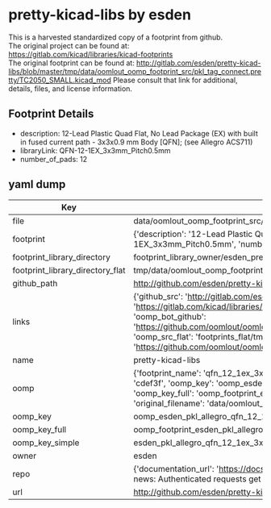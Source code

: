 # pretty-kicad-libs by esden  
This is a harvested standardized copy of a footprint from github.  
The original project can be found at:  
https://gitlab.com/kicad/libraries/kicad-footprints  
The original footprint can be found at:
http://gitlab.com/esden/pretty-kicad-libs/blob/master/tmp/data/oomlout_oomp_footprint_src/pkl_tag_connect.pretty/TC2050_SMALL.kicad_mod
Please consult that link for additional, details, files, and license information.  
## Footprint Details
* description: 12-Lead Plastic Quad Flat, No Lead Package (EX) with built in fused current path - 3x3x0.9 mm Body [QFN]; (see Allegro ACS711)  
* libraryLink: QFN-12-1EX_3x3mm_Pitch0.5mm  
* number_of_pads: 12  
## yaml dump  
| Key | Value |  
| --- | --- |  
| file | data/oomlout_oomp_footprint_src/pretty-kicad-libs/pkl_allegro.pretty/QFN-12-1EX_3x3mm_Pitch0.5mm.kicad_mod |  
| footprint | {'description': '12-Lead Plastic Quad Flat, No Lead Package (EX) with built in fused current path - 3x3x0.9 mm Body [QFN]; (see Allegro ACS711)', 'libraryLink': 'QFN-12-1EX_3x3mm_Pitch0.5mm', 'number_of_pads': 12} |  
| footprint_library_directory | footprint_library_owner/esden_pretty-kicad-libs |  
| footprint_library_directory_flat | tmp/data/oomlout_oomp_footprint_src/footprints_flat/esden_pkl_allegro_qfn_12_1ex_3x3mm_pitch0_5mm/working |  
| github_path | http://github.com/esden/pretty-kicad-libs/blob/master/tmp/data/oomlout_oomp_footprint_src/pkl_allegro.pretty/QFN-12-1EX_3x3mm_Pitch0.5mm.kicad_mod |  
| links | {'github_src': 'http://gitlab.com/esden/pretty-kicad-libs/blob/master/tmp/data/oomlout_oomp_footprint_src/pkl_tag_connect.pretty/TC2050_SMALL.kicad_mod', 'github_src_repo': 'https://gitlab.com/kicad/libraries/kicad-footprints', 'oomp_bot': 'tmp/data/oomlout_oomp_footprint_src/footprints/esden_pkl_allegro_qfn_12_1ex_3x3mm_pitch0_5mm/working', 'oomp_bot_github': 'https://github.com/oomlout/oomlout_oomp_footprint_bot/tree/main/tmp/data/oomlout_oomp_footprint_src/footprints/esden_pkl_allegro_qfn_12_1ex_3x3mm_pitch0_5mm/working', 'oomp_src_flat': 'footprints_flat/tmp/data/oomlout_oomp_footprint_src/footprints_flat/esden_pkl_allegro_qfn_12_1ex_3x3mm_pitch0_5mm/working', 'oomp_src_flat_github': 'https://github.com/oomlout/oomlout_oomp_footprint_src/tree/main/tmp/data/oomlout_oomp_footprint_src/footprints_flat/esden_pkl_allegro_qfn_12_1ex_3x3mm_pitch0_5mm/working'} |  
| name | pretty-kicad-libs |  
| oomp | {'footprint_name': 'qfn_12_1ex_3x3mm_pitch0_5mm', 'library_name': 'pkl_allegro', 'md5': 'cdef3f497621f315233f3693c9efdd9f', 'md5_10': 'cdef3f4976', 'md5_5': 'cdef3', 'md5_6': 'cdef3f', 'oomp_key': 'oomp_esden_pkl_allegro_qfn_12_1ex_3x3mm_pitch0_5mm', 'oomp_key_extra': 'oomp_footprint_esden_pkl_allegro_qfn_12_1ex_3x3mm_pitch0_5mm', 'oomp_key_full': 'oomp_footprint_esden_pkl_allegro_qfn_12_1ex_3x3mm_pitch0_5mm_cdef3f', 'oomp_key_simple': 'esden_pkl_allegro_qfn_12_1ex_3x3mm_pitch0_5mm', 'original_filename': 'data/oomlout_oomp_footprint_src/pretty-kicad-libs/pkl_allegro.pretty/QFN-12-1EX_3x3mm_Pitch0.5mm.kicad_mod', 'owner_name': 'esden'} |  
| oomp_key | oomp_esden_pkl_allegro_qfn_12_1ex_3x3mm_pitch0_5mm |  
| oomp_key_full | oomp_footprint_esden_pkl_allegro_qfn_12_1ex_3x3mm_pitch0_5mm |  
| oomp_key_simple | esden_pkl_allegro_qfn_12_1ex_3x3mm_pitch0_5mm |  
| owner | esden |  
| repo | {'documentation_url': 'https://docs.github.com/rest/overview/resources-in-the-rest-api#rate-limiting', 'message': "API rate limit exceeded for 84.66.142.224. (But here's the good news: Authenticated requests get a higher rate limit. Check out the documentation for more details.)"} |  
| url | http://github.com/esden/pretty-kicad-libs |  

